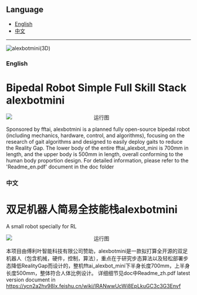## Language

- [English](#english)
- [中文](#中文)

---

![alexbotmini(3D)](https://github.com/user-attachments/assets/d2038e5d-9acb-4a69-8514-2992ff1a9225)

### English
# Bipedal Robot Simple Full Skill Stack alexbotmini

<div align=center>
    <img src="https://github.com/user-attachments/assets/81d73fed-3d39-41d4-b046-e63b38447b72" alt="运行图" style="display: block; margin-left: auto; margin-right: auto;">
</div>

Sponsored by fftai, alexbotmini is a planned fully open-source bipedal robot (including mechanics, hardware, control, and algorithms), focusing on the research of gait algorithms and designed to easily deploy gaits to reduce the Reality Gap. The lower body of the entire fftai_alexbot_mini is 700mm in length, and the upper body is 500mm in length, overall conforming to the human body proportion design.
For detailed information, please refer to the 'Readme_en.pdf' document in the doc folder

### 中文

# 双足机器人简易全技能栈alexbotmini
A small robot specially for RL

<div align=center>
    <img src="https://github.com/user-attachments/assets/81d73fed-3d39-41d4-b046-e63b38447b72" alt="运行图" style="display: block; margin-left: auto; margin-right: auto;">
</div>

本项目由傅利叶智能科技有限公司赞助，alexbotmini是一款拟打算全开源的双足机器人（包含机械，硬件，控制，算法），重点在于研究步态算法以及轻松部署步态降低RealityGap而设计的，整机fftai_alexbot_mini下半身长度700mm，上半身长度500mm，整体符合人体比例设计。
详细细节见doc中Readme_zh.pdf
latest version document in https://ycn2a2hv98lx.feishu.cn/wiki/IRANwwUcWi8EpLkuGC3c3G3Envf


